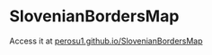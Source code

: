 # SlovenianBordersMap

Access it at [perosu1.github.io/SlovenianBordersMap](https://perosu1.github.io/SlovenianBordersMap/)
